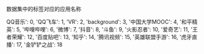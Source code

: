 数据集中的标签对应的应用名称


QQ音乐': 0, 'QQ飞车': 1, 'VR': 2, 'background': 3, '中国大学MOOC': 4, '和平精英': 5, '哔哩哔哩': 6, '微博': 7, '抖音': 8, '斗鱼': 9, '火影忍者': 10, '爱奇艺': 11, '王者荣耀': 12, '百度贴吧': 13, '知乎': 14, '腾讯视频': 15, '英雄联盟手游': 16, '虎牙直播': 17, '金铲铲之战': 18

